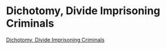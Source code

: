 # Dichotomy, Divide Imprisoning Criminals
[Dichotomy, Divide Imprisoning Criminals](https://aiwithcloud.com/2022/09/15/dichotomy_divide_imprisoning_criminals/)